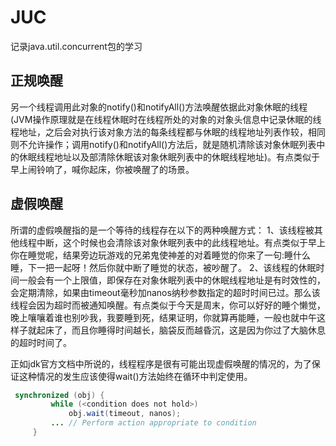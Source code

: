 # JUC

记录java.util.concurrent包的学习

## 正规唤醒

另一个线程调用此对象的notify()和notifyAll()方法唤醒依据此对象休眠的线程(JVM操作原理就是在线程休眠时在线程所处的对象的对象头信息中记录休眠的线程地址，之后会对执行该对象方法的每条线程都与休眠的线程地址列表作较，相同则不允许操作；调用notify()和notifyAll()方法后，就是随机清除该对象休眠列表中的休眠线程地址以及部清除休眠该对象休眠列表中的休眠线程地址)。有点类似于早上闹铃响了，喊你起床，你被唤醒了的场景。

## 虚假唤醒

所谓的虚假唤醒指的是一个等待的线程存在以下的两种唤醒方式：
1、该线程被其他线程中断，这个时候也会清除该对象休眠列表中的此线程地址。有点类似于早上你在睡觉呢，结果旁边玩游戏的兄弟鬼使神差的对着睡觉的你来了一句:睡什么睡，下一把一起呀！然后你就中断了睡觉的状态，被吵醒了。
2、该线程的休眠时间一般会有一个上限值，即保存在对象休眠列表中的休眠线程地址是有时效性的，会定期清除，如果由timeout毫秒加nanos纳秒参数指定的超时时间已过。那么该线程会因为超时而被通知唤醒。有点类似于今天是周末，你可以好好的睡个懒觉，晚上嚷嚷着谁也别吵我，我要睡到死，结果证明，你就算再能睡，一般也就中午这样子就起床了，而且你睡得时间越长，脑袋反而越昏沉，这是因为你过了大脑休息的超时时间了。

正如jdk官方文档中所说的，线程程序是很有可能出现虚假唤醒的情况的，为了保证这种情况的发生应该使得wait()方法始终在循环中判定使用。

```java
 synchronized (obj) {
         while (<condition does not hold>)
             obj.wait(timeout, nanos);
         ... // Perform action appropriate to condition
     } 
```
